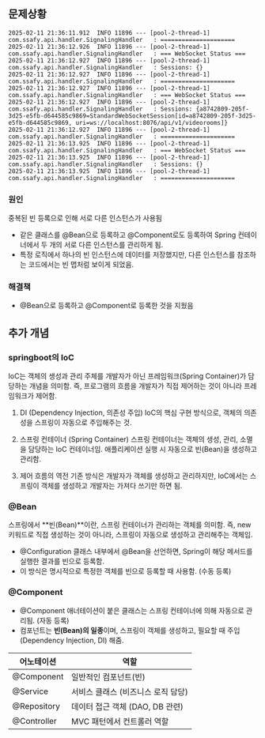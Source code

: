 ## 문제상황
``` shell
2025-02-11 21:36:11.912  INFO 11896 --- [pool-2-thread-1] com.ssafy.api.handler.SignalingHandler   : =====================
2025-02-11 21:36:12.926  INFO 11896 --- [pool-2-thread-1] com.ssafy.api.handler.SignalingHandler   : === WebSocket Status ===
2025-02-11 21:36:12.927  INFO 11896 --- [pool-2-thread-1] com.ssafy.api.handler.SignalingHandler   : Sessions: {}
2025-02-11 21:36:12.927  INFO 11896 --- [pool-2-thread-1] com.ssafy.api.handler.SignalingHandler   : =====================
2025-02-11 21:36:12.927  INFO 11896 --- [pool-2-thread-1] com.ssafy.api.handler.SignalingHandler   : === WebSocket Status ===
2025-02-11 21:36:12.927  INFO 11896 --- [pool-2-thread-1] com.ssafy.api.handler.SignalingHandler   : Sessions: {a8742809-205f-3d25-e5fb-d644585c9869=StandardWebSocketSession[id=a8742809-205f-3d25-e5fb-d644585c9869, uri=ws://localhost:8076/api/v1/videorooms]}
2025-02-11 21:36:12.927  INFO 11896 --- [pool-2-thread-1] com.ssafy.api.handler.SignalingHandler   : =====================
2025-02-11 21:36:13.925  INFO 11896 --- [pool-2-thread-1] com.ssafy.api.handler.SignalingHandler   : === WebSocket Status ===
2025-02-11 21:36:13.925  INFO 11896 --- [pool-2-thread-1] com.ssafy.api.handler.SignalingHandler   : Sessions: {}
2025-02-11 21:36:13.925  INFO 11896 --- [pool-2-thread-1] com.ssafy.api.handler.SignalingHandler   : =====================
```

### 원인
중복된 빈 등록으로 인해 서로 다른 인스턴스가 사용됨  
- 같은 클래스를 @Bean으로 등록하고 @Component로도 등록하여 Spring 컨테이너에서 두 개의 서로 다른 인스턴스를 관리하게 됨.
- 특정 로직에서 하나의 빈 인스턴스에 데이터를 저장했지만, 다른 인스턴스를 참조하는 코드에서는 빈 맵처럼 보이게 되었음.


### 해결책
- @Bean으로 등록하고 @Component로 등록한 것을 지웠음

## 추가 개념
### springboot의 IoC
IoC는 객체의 생성과 관리 주체를 개발자가 아닌 프레임워크(Spring Container)가 담당하는 개념을 의미함.
즉, 프로그램의 흐름을 개발자가 직접 제어하는 것이 아니라 프레임워크가 제어함.

1) DI (Dependency Injection, 의존성 주입)
IoC의 핵심 구현 방식으로, 객체의 의존성을 스프링이 자동으로 주입해주는 것.

2) 스프링 컨테이너 (Spring Container)
스프링 컨테이너는 객체의 생성, 관리, 소멸을 담당하는 IoC 컨테이너임.
애플리케이션 실행 시 자동으로 빈(Bean)을 생성하고 관리함.

3) 제어 흐름의 역전
기존 방식은 개발자가 객체를 생성하고 관리하지만,
IoC에서는 스프링이 객체를 생성하고 개발자는 가져다 쓰기만 하면 됨.

### @Bean
스프링에서 **빈(Bean)**이란, 스프링 컨테이너가 관리하는 객체를 의미함.
즉, new 키워드로 직접 생성하는 것이 아니라, 스프링이 자동으로 생성하고 관리해주는 객체임.

- @Configuration 클래스 내부에서 @Bean을 선언하면, Spring이 해당 메서드를 실행한 결과를 빈으로 등록함.
- 이 방식은 명시적으로 특정한 객체를 빈으로 등록할 때 사용함. (수동 등록)

### @Component
- @Component 애너테이션이 붙은 클래스는 스프링 컨테이너에 의해 자동으로 관리됨. (자동 등록)
- 컴포넌트는 **빈(Bean)의 일종**이며, 스프링이 객체를 생성하고, 필요할 때 주입(Dependency Injection, DI) 해줌.

|어노테이션	| 역할|
|---|---|
| @Component |	일반적인 컴포넌트(빈)|
|@Service	|서비스 클래스 (비즈니스 로직 담당)|
|@Repository	|데이터 접근 객체 (DAO, DB 관련)|
|@Controller	|MVC 패턴에서 컨트롤러 역할|


